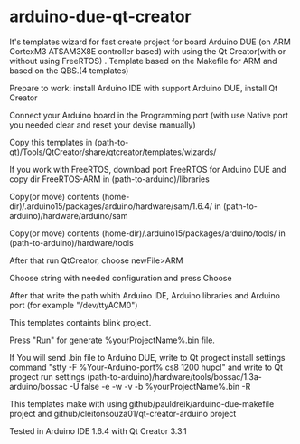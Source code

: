 # arduino-due-qt-creator
It's templates wizard for fast create project for board Arduino DUE (on ARM CortexM3 ATSAM3X8E controller based) with using the Qt Creator(with or without using FreeRTOS) .
Template based on the Makefile for ARM and based on the QBS.(4 templates)

Prepare to work: install Arduino IDE with support Arduino DUE, install Qt Creator

Connect your Arduino board in the Programming port (with use Native port you needed clear and reset your devise manually)

Copy this templates in (path-to-qt)/Tools/QtCreator/share/qtcreator/templates/wizards/

If you work with FreeRTOS, download port FreeRTOS for Arduino DUE and copy dir FreeRTOS-ARM in (path-to-arduino)/libraries

Copy(or move) contents (home-dir)/.arduino15/packages/arduino/hardware/sam/1.6.4/ in (path-to-arduino)/hardware/arduino/sam

Copy(or move) contents (home-dir)/.arduino15/packages/arduino/tools/ in (path-to-arduino)/hardware/tools

After that run QtCreator, choose newFile>ARM

Choose string with needed configuration and press Choose

After that write the path whith Arduino IDE, Arduino libraries and Arduino port (for example "/dev/ttyACM0")

This templates containts blink project.

Press "Run" for generate %yourProjectName%.bin file.

If You will send .bin file to Arduino DUE, write to Qt progect install settings command "stty -F %Your-Arduino-port% cs8 1200 hupcl" and write to Qt progect run settings (path-to-arduino)/hardware/tools/bossac/1.3a-arduino/bossac -U false -e -w -v -b %yourProjectName%.bin -R

This templates make with using github/pauldreik/arduino-due-makefile project and github/cleitonsouza01/qt-creator-arduino project

Tested in Arduino IDE 1.6.4 with Qt Creator 3.3.1
